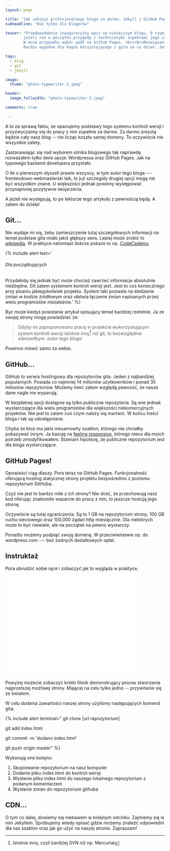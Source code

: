 ```yaml
---
layout: page

title: "Jak założyć profesjonalnego bloga za darmo: Jekyll i GitHub Pages, cz. 1"
subheadline: "Nie tylko dla blogerów"

teaser: "Prawdopodobnie inauguracyjny wpis na niniejszym blogu. O czymże więc miałoby być,
        jeżeli nie o początku przygody z technicznymi aspektami jego założenia.
        W moim przypadku wybór padł na Github Pages. <br><br>Rozwiązanie pełne zalet.
        Bardzo wygodne dla kogoś korzystającego z gita na co dzień. Jeszcze lepsze dla pozostałych."

tags:
  - blog
  - git
  - jekyll

image:
  thumb: "photo-typewriter-2.jpeg"

header:
  image_fullwidth: "photo-typewriter-2.jpeg"

comments: true

---
```


A to za sprawą faktu, że opanujemy podstawy tego systemu kontroli wersji i przyzwyczaimy się do pracy z nim
zupełnie za darmo. Za darmo zresztą będzie cały nasz blog -- nie licząc kosztu samej domeny.
To oczywiście nie wszystkie zalety.

Zastanawiając się nad wyborem silnika blogowego tak naprawdę rozważałem tylko dwie opcje:
Wordpressa oraz GitHub Pages. Jak na typowego backend developera przystało.

O ile o pierwszym słyszeli prawie wszyscy, w tym autor tego bloga ---
frontendowo-webmasterski laik, to już szczegóły drugiej opcji mogą nie być wszystkim znane.
U większości jednak powinny występować przynajmniej pozytywne skojarzenia.

A jeżeli nie występują,
to po lekturze tego artykułu z pewnością będą. A zatem do dzieła!


<h2>Git...</h2>

Nie wydaje mi się, żeby zamieszczenie tutaj szczegółowych informacji na temat podstaw gita
 miało jakiś głębszy sens.
Lepiej może zrobić to <a href="http://pl.wikipedia.org/wiki/Git_(oprogramowanie)">wikipedia</a>.
W praktyce natomiast dobrze pokaże to np. <a href="https://www.codecademy.com/learn/learn-git">CodeCademy</a>.

{% include alert text='
<h6>Dla początkujących</h6>
<smaller>Przydałoby się jednak być może chociaż zawrzeć informacje absolutnie niezbędne.
Git zatem systemem kontroli wersji jest. Jest to coś koniecznego przy pisaniu jakiegokolwiek projektu.
System taki pozwala na śledzenie zmian w kodzie źródłowym oraz ułatwia łączenie zmian
napisanych przez wielu programistów niezależnie.</smaller>'
%}

Być może kiedyś powstanie artykuł opisujący temat bardziej rzetelnie.
Ja ze swojej strony mogę powiedzieć że:

> Gdyby mi zaproponowano pracę w projekcie wykorzystującym system kontroli wersji istotnie inny[^inny] niż git,
to bezwzględnie odmówiłbym.
<cite>autor tego bloga</cite>

Powinno mówić samo za siebie.


<h2>GitHub...</h2>

GitHub to serwis hostingowy dla repozytoriów gita. Jeden z najbardziej popularnych.
Posiada co najmniej 14 milionów użytkowników i ponad 35 milionów repozytoriów.
Możemy mieć zatem względą pewność, że nasze dane nagle nie wyparują.

W bezpłatnej opcji dostępne są tylko publiczne repozytoria. Są one jednak wystarczające
dla wielu programistów dla większości niekomercyjnych projektów.
Nie jest to zatem coś czym należy się martwić. W końcu treści bloga i tak są udostępniane.

Chyba że ktoś ma jakiś niesamowity szablon, którego nie chciałby pokazywać innym.
Ja bazuję na <a href="https://phlow.github.io/feeling-responsive/">feeling responsive</a>,
którego nieco dla moich potrzeb zmodyfikowałem. Stawiam hipotezę, że publiczne repozytorium
jest dla bloga wystarczające.



<h2> GitHub Pages!</h2>
Opowieści ciąg dlaszy. Pora teraz na GitHub Pages. Funkcjonalność oferującą
hosting statycznej strony projektu bezpośrednio z poziomu repozytorium GitHuba.

Czyż nie jest to bardzo miłe z ich strony? Nie dość, że przechowują nasz kod
oferując znakomite wsparcie do pracy z nim, to jeszcze hostują jego stronę.

Oczywiście są tutaj ograniczenia. Są to 1 GB na repozytorium strony,
100 GB ruchu sieciowego oraz 100,000 żądań http miesięcznie. Dla niektórych może to być niewiele,
ale na początek na pewno wystarczy.

Ponadto możemy podpiąć swoją domenę.
W przeciwieństwie np. do wordpress.com --- bez żadnych dodatkowych opłat.

<h2>Instruktaż</h2>

Pora ubrudzić sobie ręce i zobaczyć jak to wygląda w praktyce.

<div class="flex-video">
    <iframe width="420" height="315" src="//www.youtube.com/embed/ggX5nag3aGg" frameborder="0" allowfullscreen></iframe>
</div>

Powyżej możecie zobaczyć krótki filmik demonstrujący proces stworzenia najprostszej możliwej strony.
Mającej na celu tylko jedno -- przywitanie się ze światem.

W celu dodania zawartości naszej strony użyliśmy następujących komend gita:

{% include alert terminal="
git clone [url repozytorium]

git add index.html

git commit -m 'dodano index.html'

git push origin master"
%}

Wykonują one kolejno:

1. Skopiowanie repozytorium na nasz komputer
2. Dodanie pliku index.html do kontroli wersji
3. Wysłanie pliku index.html do naszego lokalnego repozytorium z podanym komentarzem
4. Wysłanie zmian do repozytorium githuba


<h2> CDN... </h2>

O tym co dalej, dowiemy się niebawem w kolejnym odcinku. Zajmiemy się w nim Jekyllem.
Spróbujemy wtedy opisać gdzie możemy znaleźć odpowiedni dla nas szablon oraz jak go użyć na naszej stronie. Zapraszam!


[^inny]: Istotnie inny, czyli bardziej SVN niż np. Mercurial
[^publiczne]: Nie jestem tutaj pewien czy uczynienie go prywatnym zmieniłoby sytuację w przypadku repozytorium strony

